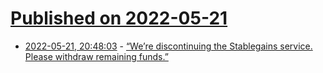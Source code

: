 # [Published on 2022-05-21](index.md)

* [2022-05-21, 20:48:03](https://news.ycombinator.com/item?id=31461634) - [“We’re discontinuing the Stablegains service. Please withdraw remaining funds.”](https://blog.stablegains.com/were-discontinuing-the-stablegains-service-please-withdraw-your-remaining-funds-405e6bfb89c4)

